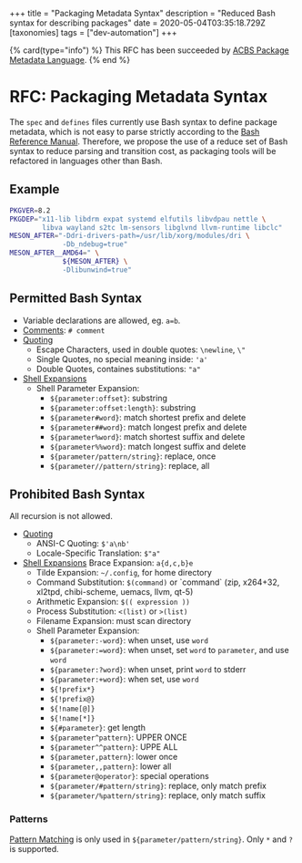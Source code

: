 +++
title = "Packaging Metadata Syntax"
description = "Reduced Bash syntax for describing packages"
date = 2020-05-04T03:35:18.729Z
[taxonomies]
tags = ["dev-automation"]
+++

{% card(type="info") %}
This RFC has been succeeded by [ACBS Package Metadata Language](@./apml.md).
{% end %}

# RFC: Packaging Metadata Syntax

The `spec` and `defines` files currently use Bash syntax to define package metadata, which is not easy to parse strictly according to the [Bash Reference Manual](https://www.gnu.org/savannah-checkouts/gnu/bash/manual/bash.html). Therefore, we propose the use of a reduce set of Bash syntax to reduce parsing and transition cost, as packaging tools will be refactored in languages other than Bash.

## Example

```bash
PKGVER=8.2
PKGDEP="x11-lib libdrm expat systemd elfutils libvdpau nettle \
        libva wayland s2tc lm-sensors libglvnd llvm-runtime libclc"
MESON_AFTER="-Ddri-drivers-path=/usr/lib/xorg/modules/dri \
             -Db_ndebug=true" 
MESON_AFTER__AMD64=" \
             ${MESON_AFTER} \
             -Dlibunwind=true"
```


## Permitted Bash Syntax

* Variable declarations are allowed, eg. `a=b`.
* [Comments](https://www.gnu.org/software/bash/manual/bash.html#Comments): `# comment`
* [Quoting](https://www.gnu.org/software/bash/manual/bash.html#Quoting)
  * Escape Characters, used in double quotes: `\newline`, `\"`
  * Single Quotes, no special meaning inside: `'a'`
  * Double Quotes, containes substitutions: `"a"`
* [Shell Expansions](https://www.gnu.org/software/bash/manual/bash.html#Shell-Expansions)
  * Shell Parameter Expansion:
  	* `${parameter:offset}`: substring
    * `${parameter:offset:length}`: substring
    * `${parameter#word}`: match shortest prefix and delete
    * `${parameter##word}`: match longest prefix and delete
    * `${parameter%word}`: match shortest suffix and delete
    * `${parameter%%word}`: match longest suffix and delete
    * `${parameter/pattern/string}`: replace, once
    * `${parameter//pattern/string}`: replace, all


## Prohibited Bash Syntax

All recursion is not allowed.

* [Quoting](https://www.gnu.org/software/bash/manual/bash.html#Quoting)
	* ANSI-C Quoting: `$'a\nb'`
	*	Locale-Specific Translation: `$"a"`
* [Shell Expansions](https://www.gnu.org/software/bash/manual/bash.html#Shell-Expansions)
   Brace Expansion: `a{d,c,b}e`
  * Tilde Expansion: `~/.config`, for home directory
  * Command Substitution: `$(command)` or \`command\` (zip, x264+32, xl2tpd, chibi-scheme, uemacs, llvm, qt-5)
  * Arithmetic Expansion: `$(( expression ))`
  * Process Substitution: `<(list)` or `>(list)`
  * Filename Expansion: must scan directory
  * Shell Parameter Expansion:
      * `${parameter:-word}`: when unset, use `word`
      * `${parameter:=word}`: when unset, set `word` to `parameter`, and use `word`
      * `${parameter:?word}`: when unset, print `word` to stderr
      * `${parameter:+word}`: when set, use `word`
      * `${!prefix*}`
      * `${!prefix@}`
      * `${!name[@]}`
      * `${!name[*]}`
      * `${#parameter}`: get length
      * `${parameter^pattern}`: UPPER ONCE
      * `${parameter^^pattern}`: UPPE ALL
      * `${parameter,pattern}`: lower once
      * `${parameter,,pattern}`: lower all
      * `${parameter@operator}`: special operations
      * `${parameter/#pattern/string}`: replace, only match prefix
      * `${parameter/%pattern/string}`: replace, only match suffix


### Patterns

[Pattern Matching](https://www.gnu.org/software/bash/manual/bash.html#Pattern-Matching) is only used in `${parameter/pattern/string}`. Only `*` and `?` is supported.

